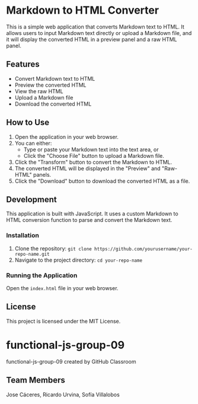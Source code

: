 # Markdown to HTML Converter

This is a simple web application that converts Markdown text to HTML. It allows users to input Markdown text directly or upload a Markdown file, and it will display the converted HTML in a preview panel and a raw HTML panel.

## Features

- Convert Markdown text to HTML
- Preview the converted HTML
- View the raw HTML
- Upload a Markdown file
- Download the converted HTML

## How to Use

1. Open the application in your web browser.
2. You can either:
    - Type or paste your Markdown text into the text area, or
    - Click the "Choose File" button to upload a Markdown file.
3. Click the "Transform" button to convert the Markdown to HTML.
4. The converted HTML will be displayed in the "Preview" and "Raw-HTML" panels.
5. Click the "Download" button to download the converted HTML as a file.

## Development

This application is built with JavaScript. It uses a custom Markdown to HTML conversion function to parse and convert the Markdown text.


### Installation

1. Clone the repository: `git clone https://github.com/yourusername/your-repo-name.git`
2. Navigate to the project directory: `cd your-repo-name`

### Running the Application

Open the `index.html` file in your web browser.

## License

This project is licensed under the MIT License.

# functional-js-group-09
functional-js-group-09 created by GitHub Classroom

## Team Members
Jose Cáceres, Ricardo Urvina, Sofía Villalobos